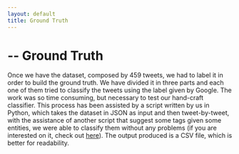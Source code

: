 ```yaml
---
layout: default
title: Ground Truth
---
```

# -- Ground Truth
Once we have the dataset, composed by 459 tweets, we had to label it in order to build the ground truth.
We have divided it in three parts and each one of them tried to classify the tweets using the label given by Google. The work was so time consuming, but necessary to test our hand-craft classifier.
This process has been assisted by a script written by us in Python, which takes the dataset in JSON as input and then tweet-by-tweet, with the assistance of another script that suggest some tags given some entities, we were able to classify them without any problems (if you are interested on it, check out [here](https://sergiopicca.github.io/wir_project/pages/ground)).
The output produced is a CSV file, which is better for readability.
